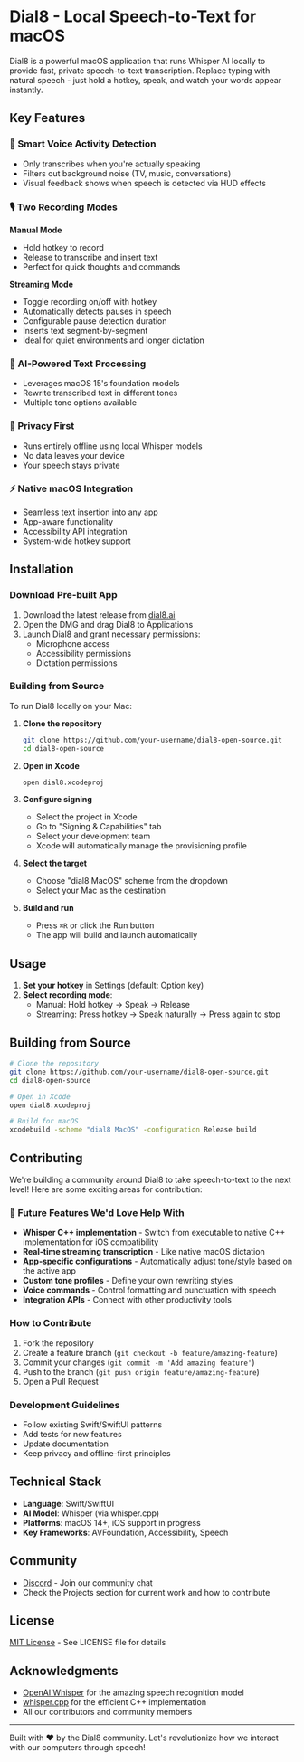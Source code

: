 # Dial8 - Local Speech-to-Text for macOS

Dial8 is a powerful macOS application that runs Whisper AI locally to provide fast, private speech-to-text transcription. Replace typing with natural speech - just hold a hotkey, speak, and watch your words appear instantly.

## Key Features

### 🎯 Smart Voice Activity Detection
- Only transcribes when you're actually speaking
- Filters out background noise (TV, music, conversations)
- Visual feedback shows when speech is detected via HUD effects

### 🎙️ Two Recording Modes

**Manual Mode**
- Hold hotkey to record
- Release to transcribe and insert text
- Perfect for quick thoughts and commands

**Streaming Mode**
- Toggle recording on/off with hotkey
- Automatically detects pauses in speech
- Configurable pause detection duration
- Inserts text segment-by-segment
- Ideal for quiet environments and longer dictation

### 🤖 AI-Powered Text Processing
- Leverages macOS 15's foundation models
- Rewrite transcribed text in different tones
- Multiple tone options available

### 🔐 Privacy First
- Runs entirely offline using local Whisper models
- No data leaves your device
- Your speech stays private

### ⚡ Native macOS Integration
- Seamless text insertion into any app
- App-aware functionality
- Accessibility API integration
- System-wide hotkey support

## Installation

### Download Pre-built App

1. Download the latest release from [dial8.ai](https://www.dial8.ai/)
2. Open the DMG and drag Dial8 to Applications
3. Launch Dial8 and grant necessary permissions:
   - Microphone access
   - Accessibility permissions
   - Dictation permissions

### Building from Source

To run Dial8 locally on your Mac:

1. **Clone the repository**
   ```bash
   git clone https://github.com/your-username/dial8-open-source.git
   cd dial8-open-source
   ```

2. **Open in Xcode**
   ```bash
   open dial8.xcodeproj
   ```

3. **Configure signing**
   - Select the project in Xcode
   - Go to "Signing & Capabilities" tab
   - Select your development team
   - Xcode will automatically manage the provisioning profile

4. **Select the target**
   - Choose "dial8 MacOS" scheme from the dropdown
   - Select your Mac as the destination

5. **Build and run**
   - Press `⌘R` or click the Run button
   - The app will build and launch automatically

## Usage

1. **Set your hotkey** in Settings (default: Option key)
2. **Select recording mode**:
   - Manual: Hold hotkey → Speak → Release
   - Streaming: Press hotkey → Speak naturally → Press again to stop

## Building from Source

```bash
# Clone the repository
git clone https://github.com/your-username/dial8-open-source.git
cd dial8-open-source

# Open in Xcode
open dial8.xcodeproj

# Build for macOS
xcodebuild -scheme "dial8 MacOS" -configuration Release build
```


## Contributing

We're building a community around Dial8 to take speech-to-text to the next level! Here are some exciting areas for contribution:

### 🚀 Future Features We'd Love Help With

- **Whisper C++ implementation** - Switch from executable to native C++ implementation for iOS compatibility
- **Real-time streaming transcription** - Like native macOS dictation
- **App-specific configurations** - Automatically adjust tone/style based on the active app
- **Custom tone profiles** - Define your own rewriting styles
- **Voice commands** - Control formatting and punctuation with speech
- **Integration APIs** - Connect with other productivity tools

### How to Contribute

1. Fork the repository
2. Create a feature branch (`git checkout -b feature/amazing-feature`)
3. Commit your changes (`git commit -m 'Add amazing feature'`)
4. Push to the branch (`git push origin feature/amazing-feature`)
5. Open a Pull Request

### Development Guidelines

- Follow existing Swift/SwiftUI patterns
- Add tests for new features
- Update documentation
- Keep privacy and offline-first principles

## Technical Stack

- **Language**: Swift/SwiftUI
- **AI Model**: Whisper (via whisper.cpp)
- **Platforms**: macOS 14+, iOS support in progress
- **Key Frameworks**: AVFoundation, Accessibility, Speech

## Community

- [Discord](https://discord.gg/3uYF2f2V) - Join our community chat
- Check the Projects section for current work and how to contribute

## License

[MIT License](LICENSE) - See LICENSE file for details

## Acknowledgments

- [OpenAI Whisper](https://github.com/openai/whisper) for the amazing speech recognition model
- [whisper.cpp](https://github.com/ggerganov/whisper.cpp) for the efficient C++ implementation
- All our contributors and community members

---

Built with ❤️ by the Dial8 community. Let's revolutionize how we interact with our computers through speech!